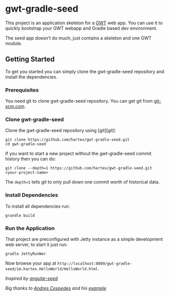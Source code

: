 # gwt-gradle-seed

This project is an application skeleton for a [GWT](http://www.gwtproject.org/) web app.
You can use it to quickly bootstrap your GWT webapp and Gradle based dev environment.

The seed app doesn't do much, just contains a skeleton and one GWT module.

## Getting Started

To get you started you can simply clone the gwt-gradle-seed repository and install the dependencies.

### Prerequisites

You need git to clone gwt-gradle-seed repository. You can get git from
[git-scm.com](http://git-scm.com/).

### Clone gwt-gradle-seed

Clone the gwt-gradle-seed repository using [git][git]:

```
git clone https://github.com/hartex/gwt-gradle-seed.git
cd gwt-gradle-seed
```

If you want to start a new project without the gwt-gradle-seed commit history then you can do:

```
git clone --depth=1 https://github.com/hartex/gwt-gradle-seed.git <your-project-name>
```

The `depth=1` tells git to only pull down one commit worth of historical data.

### Install Dependencies

To install all dependencies run:

```
grandle build
```


### Run the Application

That project are preconfigured with Jetty instance as a simple development web server, to start it just run:

```
gradle JettyRunWar
```

Now browse your app at `http://localhost:8089/gwt-gradle-seed/im.hartex.HelloWorld/HelloWorld.html`.

_Inspired by [angular-seed](https://github.com/angular/angular-seed)_

_Big thanks to [Andres Cespedes](https://twitter.com/acespedes12) and his [example](http://examples.javacodegeeks.com/core-java/gradle/gradle-gwt-integration-example/)_

